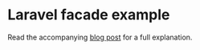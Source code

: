 # Laravel facade example

Read the accompanying [blog post](https://clintwinter.me/blog/facade) for a full explanation.
